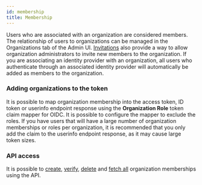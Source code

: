 ```yaml
---
id: membership
title: Membership
---
```


Users who are associated with an organization are considered members. The relationship of users to organizations can be managed in the Organizations tab of the Admin UI. [Invitations](invitations) also provide a way to allow organization administrators to invite new members to the organization. If you are associating an identity provider with an organization, all users who authenticate through an associated identity provider will automatically be added as members to the organization.

### Adding organizations to the token

It is possible to map organization membership into the access token, ID token or userinfo endpoint response using the **Organization Role** token claim mapper for OIDC. It is possible to configure the mapper to exclude the roles. If you have users that will have a large number of organization memberships or roles per organization, it is recommended that you only add the claim to the userinfo endpoint response, as it may cause large token sizes. 

### API access

It is possible to [create](/api/add-an-organization-member), [verify](/api/check-if-a-user-is-a-member-of-an-organization), [delete](/api/remove-an-organization-member) and [fetch all](/api/get-organization-memberships) organization memberships using the API.
